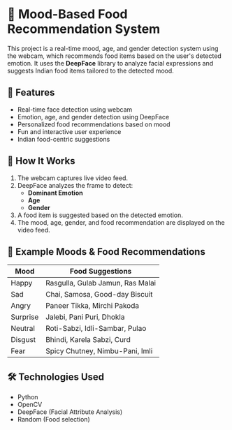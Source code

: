# 🧠 Mood-Based Food Recommendation System

This project is a real-time mood, age, and gender detection system using the webcam, which recommends food items based on the user's detected emotion. It uses the **DeepFace** library to analyze facial expressions and suggests Indian food items tailored to the detected mood.

## 🎯 Features

- Real-time face detection using webcam
- Emotion, age, and gender detection using DeepFace
- Personalized food recommendations based on mood
- Fun and interactive user experience
- Indian food-centric suggestions

## 🚀 How It Works

1. The webcam captures live video feed.
2. DeepFace analyzes the frame to detect:
   - **Dominant Emotion**
   - **Age**
   - **Gender**
3. A food item is suggested based on the detected emotion.
4. The mood, age, gender, and food recommendation are displayed on the video feed.

## 🧪 Example Moods & Food Recommendations

| Mood      | Food Suggestions                  |
|-----------|-----------------------------------|
| Happy     | Rasgulla, Gulab Jamun, Ras Malai  |
| Sad       | Chai, Samosa, Good-day Biscuit    |
| Angry     | Paneer Tikka, Mirchi Pakoda       |
| Surprise  | Jalebi, Pani Puri, Dhokla         |
| Neutral   | Roti-Sabzi, Idli-Sambar, Pulao    |
| Disgust   | Bhindi, Karela Sabzi, Curd        |
| Fear      | Spicy Chutney, Nimbu-Pani, Imli   |

## 🛠️ Technologies Used

- Python
- OpenCV
- DeepFace (Facial Attribute Analysis)
- Random (Food selection)
